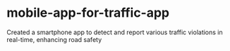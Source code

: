 # mobile-app-for-traffic-app
Created a smartphone app to detect and report various traffic violations in real-time, enhancing road safety
